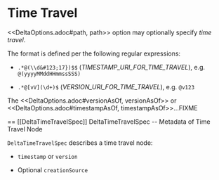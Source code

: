 # Time Travel

<<DeltaOptions.adoc#path, path>> option may optionally specify *time travel*.

The format is defined per the following regular expressions:

* `.*@(\\d&#123;17})$$` (_TIMESTAMP_URI_FOR_TIME_TRAVEL_), e.g. `@(yyyyMMddHHmmssSSS)`

* `.*@[vV](\d+)$` (_VERSION_URI_FOR_TIME_TRAVEL_), e.g. `@v123`

The <<DeltaOptions.adoc#versionAsOf, versionAsOf>> or <<DeltaOptions.adoc#timestampAsOf, timestampAsOf>>...FIXME

== [[DeltaTimeTravelSpec]] DeltaTimeTravelSpec -- Metadata of Time Travel Node

`DeltaTimeTravelSpec` describes a time travel node:

* `timestamp` or `version`

* Optional `creationSource`
